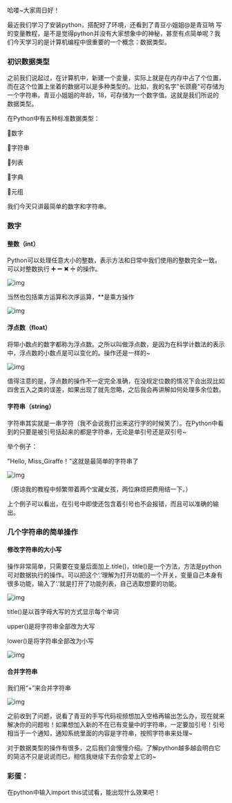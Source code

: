 哈喽~大家周日好！

最近我们学习了安装python，搭配好了环境，还看到了青豆小姐姐@是青豆呐 写的变量教程，是不是觉得python并没有大家想象中的神秘，甚至有点简单呢？我们今天学习的是计算机编程中很重要的一个概念：数据类型。



### 初识数据类型

之前我们说起过，在计算机中，新建一个变量，实际上就是在内存中占了个位置，而在这个位置上坐着的数据可以是多种类型的。比如，我的名字"长颈鹿"可存储为一个字符串，青豆小姐姐的年龄，18，可存储为一个数字值。这就是我们所说的数据类型。



在Python中有五种标准数据类型：

🔹数字

🔹字符串

🔹列表

🔹字典

🔹元组

我们今天只讲最简单的数字和字符串。



### 数字

#### 整数（int）

Python可以处理任意大小的整数，表示方法和日常中我们使用的整数完全一致。可以对整数执行 ➕ ➖ ✖ ➗ 的操作。

![img](http://img.xiumi.us/xmi/ua/139aW/i/9b02c720c4ceded57ba58f521ad6215e-sz_3320.png)

当然也包括乘方运算和次序运算，**是乘方操作

![img](http://img.xiumi.us/xmi/ua/139aW/i/1ee811a85c255ea823b94a8f4634ec75-sz_5399.png)

#### 浮点数（float）

将带小数点的数字都称为浮点数。之所以叫做浮点数，是因为在科学计数法的表示中，浮点数的小数点是可以变化的。操作还是一样的~

![img](http://img.xiumi.us/xmi/ua/139aW/i/97190284bf1b857f41ae3a215e39f24b-sz_6499.png)

值得注意的是，浮点数的操作不一定完全准确，在没规定位数的情况下会出现比如四舍五入之类的误差，如果出现了就先忽略，之后我会再讲解如何处理多余位数。



#### 字符串（string）

字符串其实就是一串字符（我不会说我打出来这行字的时候笑了）。在Python中看到的只要是被引号括起来的都是字符串，无论是单引号还是双引号~

举个例子：

"Hello, Miss_Giraffe！"这就是最简单的字符串了

![img](http://img.xiumi.us/xmi/ua/139aW/i/ac16002b11a673fdb47cf88fbdc6fe8c-sz_12109.png)

（原谅我的教程中频繁带着两个宝藏女孩，两位麻烦把费用结一下。）

上个例子可以看出，在引号中即使还包含着引号也不会报错，而且可以准确的输出。



### 几个字符串的简单操作

#### 修改字符串的大小写

操作非常简单，只需要在变量后面加上.title()，title()是一个方法，方法是python可对数据执行的操作。可以把这个‘.’理解为打开功能的一个开关，变量自己本身有很多功能，输入了‘.’就是打开了功能列表，自己选取想要的功能。

![img](http://img.xiumi.us/xmi/ua/139aW/i/8ec7b40858d8b4a4d8992b196356f51f-sz_4468.png)

title()是以首字母大写的方式显示每个单词

upper()是将字符串全部改为大写

lower()是将字符串全部改为小写

![img](http://img.xiumi.us/xmi/ua/139aW/i/6f5514fd301c1808302ba4b99a8006ce-sz_7802.png)

#### 合并字符串

我们用“+”来合并字符串

![img](http://img.xiumi.us/xmi/ua/139aW/i/1cb419eab08bd49cc248c7909d8a8b3b-sz_7427.png)

之前收到了问题，说看了青豆的手写代码视频想加入空格再输出怎么办，现在就来解决你的问题啦！如果想加入新的不在已有变量中的字符串，一定要加引号！引号相当于一个通知，通知系统里面的内容是字符串，按照字符串来处理~



对于数据类型的操作有很多，之后我们会慢慢介绍。了解python越多越会明白它的简洁不只是说说而已，相信我继续下去你会爱上它的~



### 彩蛋：

在python中输入import this试试看，能出现什么效果吧！